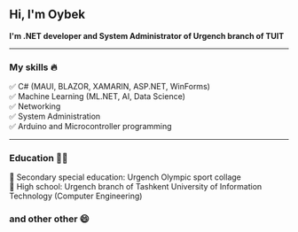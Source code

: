 ## Hi, I'm Oybek
**I'm .NET developer and System Administrator of Urgench branch of TUIT**
____
### My skills :fire:
:white_check_mark: C# (MAUI, BLAZOR, XAMARIN, ASP.NET, WinForms) <br/>
:white_check_mark: Machine Learning (ML.NET, AI, Data Science)<br/>
:white_check_mark: Networking <br/>
:white_check_mark: System Administration <br/>
:white_check_mark: Arduino and Microcontroller programming
____
### Education :man_student:
:basketball: Secondary special education: Urgench Olympic sport collage <br/>
:tophat: High school: Urgench branch of Tashkent University of Information Technology (Computer Engineering) <br/>

### and other other :smile:
